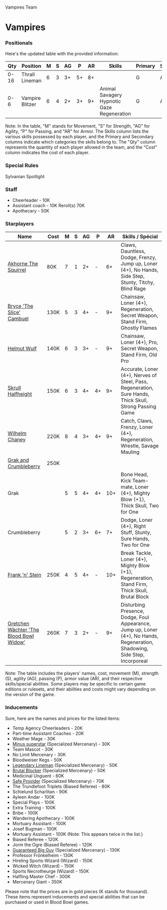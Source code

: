 ﻿
Vampires Team

# Vampires

### Positionals
Here's the updated table with the provided information:

| Qty  | Position              | M | S | AG | P | AR | Skills                                               | Primary | Secondary | Cost |
| ---- | --------------------- | - | - | -- | - | -- | ---------------------------------------------------- | ------- | --------- | ---- |
| 0-16 | Thrall Lineman        | 6 | 3 | 3+ | 5+ | 8+ |                                                      | G       | A S       | 40K  |
| 0-6  | Vampire Blitzer       | 6 | 4 | 2+ | 3+ | 9+ | Animal Savagery<br>Hypnotic Gaze<br>Regeneration      | G       | A S P     | 110K |

Note: In the table, "M" stands for Movement, "S" for Strength, "AG" for Agility, "P" for Passing, and "AR" for Armor. The Skills column lists the various skills possessed by each player, and the Primary and Secondary columns indicate which categories the skills belong to. The "Qty" column represents the quantity of each player allowed in the team, and the "Cost" column indicates the cost of each player.
### Special Rules
Sylvanian Spotlight
### Staff
* Cheerleader - 10K
* Assistant coach - 10K
Reroll(s)
70K
* Apothecary  - 50K
### Starplayers
Name | Cost | M | S | AG | P | AR | Skills / Spécial
---|---|---|---|---|---|---|---
[Akhorne The Squirrel](../starplayers/Akhorne_The_Squirrel.md) | 80K | 7 | 1 | 2+ | - | 6+ | Claws, Dauntless, Dodge, Frenzy, Jump up, Loner (4+), No Hands, Side Step, Stunty, Titchy, Blind Rage
[Bryce 'The Slice' Cambuel](../starplayers/Bryce_'The_Slice'_Cambuel.md) | 130K | 5 | 3 | 4+ | - | 9+ | Chainsaw, Loner (4+), Regeneration, Secret Weapon, Stand Firm, Ghostly Flames
[Helmut Wulf](../starplayers/Helmut_Wulf.md) | 140K | 6 | 3 | 3+ | - | 9+ | Chainsaw, Loner (4+), Pro, Secret Weapon, Stand Firm, Old Pro
[Skrull Halfheight](../starplayers/Skrull_Halfheight.md) | 150K | 6 | 3 | 4+ | 4+ | 9+ | Accurate, Loner (4+), Nerves of Steel, Pass, Regeneration, Sure Hands, Thick Skull, Strong Passing Game
[Wilhelm Chaney](../starplayers/Wilhelm_Chaney.md) | 220K | 8 | 4 | 3+ | 4+ | 9+ | Catch, Claws, Frenzy, Loner (4+), Regeneration, Wrestle, Savage Mauling
[Grak and Crumbleberry](../starplayers/Grak_and_Crumbleberry.md) | 250K |  |  |  |  |  | 
Grak |  | 5 | 5 | 4+ | 4+ | 10+ | Bone Head, Kick Team-mate, Loner (4+), Mighty Blow (+1), Thick Skull, Two for One
Crumbleberry |  | 5 | 2 | 3+ | 6+ | 7+ | Dodge, Loner (4+), Right Stuff, Stunty, Sure Hands, Two for One
[Frank 'n' Stein](../starplayers/Frank_'n'_Stein.md) | 250K | 4 | 5 | 4+ | - | 10+ | Break Tackle, Loner (4+), Mighty Blow (+1), Regeneration, Stand Firm, Thick Skull, Brutal Block
[Gretchen Wächter 'The Blood Bowl Widow'](../starplayers/Gretchen_Wächter_'The_Blood_Bowl_Widow'.md) | 260K | 7 | 3 | 2+ | - | 9+ | Disturbing Presence, Dodge, Foul Appearance, Jump up, Loner (4+), No Hands, Regeneration, Shadowing, Side Step, Incorporeal

Note: The table includes the players' names, cost, movement (M), strength (S), agility (AG), passing (P), armor value (AR), and their respective skills/special abilities. Some players may be specific to certain game editions or rulesets, and their abilities and costs might vary depending on the version of the game.
### Inducements
Sure, here are the names and prices for the listed items:

* Temp Agency Cheerleaders - 20K
* Part-time Assistant Coaches - 20K
* Weather Mage - 30K
* [Minus superstar](../starplayers/Minus_superstar.md) (Specialized Mercenary) - 30K
* Team Mascot - 30K
* No Limit Mercenary - 30K
* Bloodweiser Kegs - 50K
* [Legendary Lineman](../starplayers/Legendary_Lineman.md) (Specialized Mercenary) - 50K
* [Brutal Blocker](../starplayers/Brutal_Blocker.md) (Specialized Mercenary) - 50K
* Medicinal Unguent - 60K
* [Safe Provider](../starplayers/Safe_Provider.md) (Specialized Mercenary) - 70K
* The Trundlefoot Triplets (Biased Referee) - 80K
* Schielund Scharlitan - 90K
* Ayleen Andar - 100K
* Special Plays - 100K
* Extra Training - 100K
* Bribe - 100K
* Wandering Apothecary - 100K
* Mortuary Assistant - 100K
* Josef Bugman - 100K
* Mortuary Assistant - 100K (Note: This appears twice in the list.)
* Biased Referee - 120K
* Jorm the Ogre (Biased Referee) - 120K
* [Guaranteed Big Guy](../starplayers/Guaranteed_Big_Guy.md) (Specialized Mercenary) - 130K
* Professor Frönkelheim - 130K
* Hireling Sports-Wizard (Wizard) - 150K
* Wicked Witch (Wizard) - 150K
* Sports Necrotheurge (Wizard) - 150K
* Halfling Master Chef - 300K
* Mercenary Giant - 350K

Please note that the prices are in gold pieces (K stands for thousand). These items represent inducements and special abilities that can be purchased or used in Blood Bowl games.